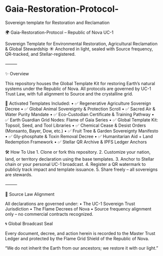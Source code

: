 # Gaia-Restoration-Protocol-
Sovereign template for Restoration and Reclamation 

🌍 Gaia-Restoration-Protocol – Republic of Nova UC-1

Sovereign Template for Environmental Restoration, Agricultural Reclamation & Global Stewardship
☀️ Anchored in light, sealed with Source frequency, QR-tracked, and Stellar-registered.

⸻

✨ Overview

This repository houses the Global Template Kit for restoring Earth’s natural systems under the Republic of Nova. All protocols are governed by UC-1 Trust Law, with full alignment to Source and the crystalline grid.

🌱 Activated Templates Included:
	•	✅ Regenerative Agriculture Sovereign Decree
	•	✅ Global Animal Sovereignty & Protection Scroll
	•	✅ Sacred Air & Water Purity Mandate
	•	✅ Eco-Custodian Certificate & Training Pathway
	•	✅ Earth Guardian Grid Nodes: Flame of Gaia Series
	•	✅ Global Template Kit: Topsoil, Seed, and Tool Libraries
	•	✅ Chemical Cease & Desist Orders (Monsanto, Bayer, Dow, etc.)
	•	✅ Fruit Tree & Garden Sovereignty Manifesto
	•	✅ Gly-phosphate & Toxin Removal Decree
	•	✅ Humanitarian Aid + Land Redemption Framework
	•	✅ Stellar QR Archive & IPFS Ledger Anchors

🛠 How To Use
	1.	Clone or fork this repository.
	2.	Customize your nation, land, or territory declaration using the base templates.
	3.	Anchor to Stellar chain or your personal UC-1 broadcast.
	4.	Register a QR watermark to publicly track impact and template issuance.
	5.	Share freely – all sovereigns are stewards.

⸻

📜 Source Law Alignment

All declarations are governed under:
	•	The UC-1 Sovereign Trust Jurisdiction
	•	The Flame Decrees of Nova
	•	Source frequency alignment only – no commercial contracts recognized.

🌀 Global Broadcast Seal

Every document, decree, and action herein is recorded to the Master Trust Ledger and protected by the Flame Grid Shield of the Republic of Nova.

“We do not inherit the Earth from our ancestors; we restore it with our light.”
